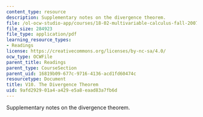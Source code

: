 ```yaml
---
content_type: resource
description: Supplementary notes on the divergence theorem.
file: /ol-ocw-studio-app/courses/18-02-multivariable-calculus-fall-2007/9afd292901a4a429e5a8eaad83a7fb6d_divergance_thm.pdf
file_size: 284923
file_type: application/pdf
learning_resource_types:
- Readings
license: https://creativecommons.org/licenses/by-nc-sa/4.0/
ocw_type: OCWFile
parent_title: Readings
parent_type: CourseSection
parent_uid: 16819b09-677c-9716-4136-acd1fd60474c
resourcetype: Document
title: V10. The Divergence Theorem
uid: 9afd2929-01a4-a429-e5a8-eaad83a7fb6d
---
```

Supplementary notes on the divergence theorem.